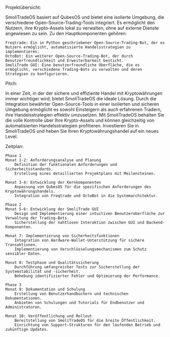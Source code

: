 Projektübersicht:

SmoliTradeOS basiert auf QubesOS und bietet eine isolierte Umgebung, die verschiedene Open-Source-Trading-Tools integriert. Es ermöglicht den Nutzern, ihre Krypto-Assets lokal zu verwalten, ohne auf externe Dienste angewiesen zu sein. Zu den Hauptkomponenten gehören:

    Freqtrade: Ein in Python geschriebener Open-Source-Trading-Bot, der es Nutzern ermöglicht, automatisierte Handelsstrategien zu implementieren.
    OctoBot: Ein weiterer Open-Source-Trading-Bot, der durch Benutzerfreundlichkeit und Erweiterbarkeit besticht.
    SmoliTrade GUI: Eine benutzerfreundliche Oberfläche, die es ermöglicht, verschiedene Trading-Bots zu verwalten und deren Strategien zu konfigurieren.

Pitch:

In einer Zeit, in der der sichere und effiziente Handel mit Kryptowährungen immer wichtiger wird, bietet SmoliTradeOS die ideale Lösung. Durch die Integration bewährter Open-Source-Tools in einer isolierten und sicheren Umgebung ermöglicht es sowohl Einsteigern als auch erfahrenen Tradern, ihre Handelsstrategien effektiv umzusetzen. Mit SmoliTradeOS behalten Sie die volle Kontrolle über Ihre Krypto-Assets und können gleichzeitig von automatisierten Handelsstrategien profitieren. Investieren Sie in SmoliTradeOS und heben Sie Ihren Kryptowährungshandel auf ein neues Level.

Zeitplan:

    Phase 1
    Monat 1-2: Anforderungsanalyse und Planung
        Definition der funktionalen Anforderungen und Sicherheitsstandards.
        Erstellung eines detaillierten Projektplans mit Meilensteinen.

    Monat 3-4: Entwicklung der Kernkomponenten
        Anpassung von QubesOS für die spezifischen Anforderungen des Kryptowährungshandels.
        Integration von Freqtrade und OctoBot in die Systemarchitektur.

    Phase 2
    Monat 5-6: Entwicklung der SmoliTrade GUI
        Design und Implementierung einer intuitiven Benutzeroberfläche zur Verwaltung der Trading-Bots.
        Sicherstellung der nahtlosen Interaktion zwischen GUI und Backend-Komponenten.

    Monat 7: Implementierung von Sicherheitsfunktionen
        Integration von Hardware-Wallet-Unterstützung für sichere Transaktionen.
        Implementierung von Verschlüsselungsmechanismen zum Schutz sensibler Daten.

    Monat 8: Testphase und Qualitätssicherung
        Durchführung umfangreicher Tests zur Sicherstellung der Systemstabilität und -sicherheit.
        Behebung identifizierter Fehler und Optimierung der Performance.

    Phase 3
    Monat 9: Dokumentation und Schulung
        Erstellung von Benutzerhandbüchern und technischen Dokumentationen.
        Anbieten von Schulungen und Tutorials für Endbenutzer und Administratoren.

    Monat 10: Veröffentlichung und Rollout
        Bereitstellung von SmoliTradeOS für die breite Öffentlichkeit.
        Einrichtung von Support-Strukturen für den laufenden Betrieb und zukünftige Updates.
